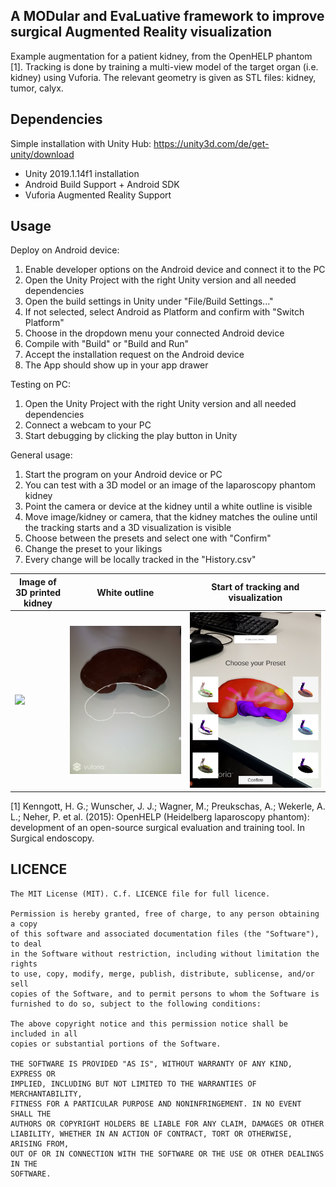 
## A MODular and EvaLuative framework to improve surgical Augmented Reality visualization 

Example augmentation for a patient kidney, from the OpenHELP phantom [1].
Tracking is done by training a multi-view model of the target organ (i.e. kidney) using Vuforia. The relevant geometry is given as STL files: kidney, tumor, calyx.


## Dependencies

Simple installation with Unity Hub: https://unity3d.com/de/get-unity/download
+ Unity 2019.1.14f1 installation
+ Android Build Support + Android SDK
+ Vuforia Augmented Reality Support


## Usage

Deploy on Android device: 
1. Enable developer options on the Android device and connect it to the PC
2. Open the Unity Project with the right Unity version and all needed dependencies
3. Open the build settings in Unity under "File/Build Settings..."
4. If not selected, select Android as Platform and confirm with "Switch Platform"
5. Choose in the dropdown menu your connected Android device
6. Compile with "Build" or "Build and Run"
7. Accept the installation request on the Android device
8. The App should show up in your app drawer

Testing on PC:
1. Open the Unity Project with the right Unity version and all needed dependencies
2. Connect a webcam to your PC
3. Start debugging by clicking the play button in Unity

General usage:
1. Start the program on your Android device or PC
2. You can test with a 3D model or an image of the laparoscopy phantom kidney
3. Point the camera or device at the kidney until a white outline is visible
4. Move image/kidney or camera, that the kidney matches the ouline until the tracking starts and a 3D visualization is visible
5. Choose between the presets and select one with "Confirm"
6. Change the preset to your likings
7. Every change will be locally tracked in the "History.csv"


| Image of 3D printed kidney | White outline | Start of tracking and visualization |
| --- | --- | --- |
| ![](Application_Images/IMG_20190529_150022.jpg) | ![](Application_Images/Screenshot_20190527-155401_NCT_AR.jpg) | ![](Application_Images/Screenshot_20190722-132915_NCT_AR.jpg) |

[1] Kenngott, H. G.; Wunscher, J. J.; Wagner, M.; Preukschas, A.; Wekerle, A. L.; Neher, P. et al. (2015): OpenHELP (Heidelberg laparoscopy phantom): development of an open-source surgical evaluation and training tool. In Surgical endoscopy.


## LICENCE
```
The MIT License (MIT). C.f. LICENCE file for full licence.

Permission is hereby granted, free of charge, to any person obtaining a copy
of this software and associated documentation files (the "Software"), to deal
in the Software without restriction, including without limitation the rights
to use, copy, modify, merge, publish, distribute, sublicense, and/or sell
copies of the Software, and to permit persons to whom the Software is
furnished to do so, subject to the following conditions:

The above copyright notice and this permission notice shall be included in all
copies or substantial portions of the Software.

THE SOFTWARE IS PROVIDED "AS IS", WITHOUT WARRANTY OF ANY KIND, EXPRESS OR
IMPLIED, INCLUDING BUT NOT LIMITED TO THE WARRANTIES OF MERCHANTABILITY,
FITNESS FOR A PARTICULAR PURPOSE AND NONINFRINGEMENT. IN NO EVENT SHALL THE
AUTHORS OR COPYRIGHT HOLDERS BE LIABLE FOR ANY CLAIM, DAMAGES OR OTHER
LIABILITY, WHETHER IN AN ACTION OF CONTRACT, TORT OR OTHERWISE, ARISING FROM,
OUT OF OR IN CONNECTION WITH THE SOFTWARE OR THE USE OR OTHER DEALINGS IN THE
SOFTWARE. 
```

